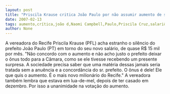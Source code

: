 ```yaml
---
layout: post
title: "Priscila Krause critica João Paulo por não assumir aumento de salário"
date: 2007-02-13
tags: aumento,crítica,joão d,Naomi Campbell,Paulo,Priscila Cruz,salariômetro
author: None
---
```

A vereadora do Recife Priscila Krause (PFL) acha estranho o silêncio do prefeito João Paulo (PT) em torno do seu novo salário, de quase R$ 15 mil por mês. 
\"Não concordo com o aumento e não acho justo o prefeito deixar o ônus todo para a Câmara, como se ele tivesse recebendo um presente surpresa. A sociedade precisa saber que uma matéria dessas jamais seria tratada sem a anuência e a concordância do sr. prefeito. O ônus é dele! Ele que quis o aumento. É o mais novo milionário do Recife.\"
A vereadora também lembra que estava em lua-de-mel, depois de ter casado em dezembro. Por isso a unanimidade na votação do aumento. 